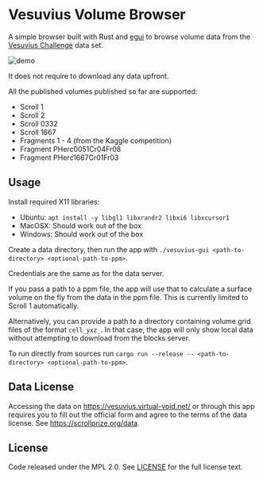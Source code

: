 # Vesuvius Volume Browser

A simple browser built with Rust and [egui](https://github.com/emilk/egui) to browse volume data from the [Vesuvius Challenge](https://scrollprize.org/data) data set.

![demo](https://github.com/jrudolph/vesuvius-gui/assets/9868/261dfc1c-f9d5-41a4-8324-8963eef2afa2)

It does not require to download any data upfront.

All the published volumes published so far are supported:

 * Scroll 1
 * Scroll 2
 * Scroll 0332
 * Scroll 1667
 * Fragments 1 - 4 (from the Kaggle competition)
 * Fragment PHerc0051Cr04Fr08
 * Fragment PHerc1667Cr01Fr03

## Usage

Install required X11 libraries:
  * Ubuntu: `apt install -y libgl1 libxrandr2 libxi6 libxcursor1`
  * MacOSX: Should work out of the box
  * Windows: Should work out of the box

Create a data directory, then run the app with `./vesuvius-gui <path-to-directory> <optional-path-to-ppm>`.

Credentials are the same as for the data server.

If you pass a path to a ppm file, the app will use that to calculate a surface volume on the fly from the data in the ppm file. This is currently
limited to Scroll 1 automatically.

Alternatively, you can provide a path to a directory containing volume grid files of the format `cell_yxz_`. In that case, the app will
only show local data without attempting to download from the blocks server.

To run directly from sources run `cargo run --release -- <path-to-directory> <optional-path-to-ppm>`.

## Data License

Accessing the data on https://vesuvius.virtual-void.net/ or through this app requires you to fill out the official
form and agree to the terms of the data license. See https://scrollprize.org/data.

## License

Code released under the MPL 2.0. See [LICENSE](LICENSE) for the full license text.
